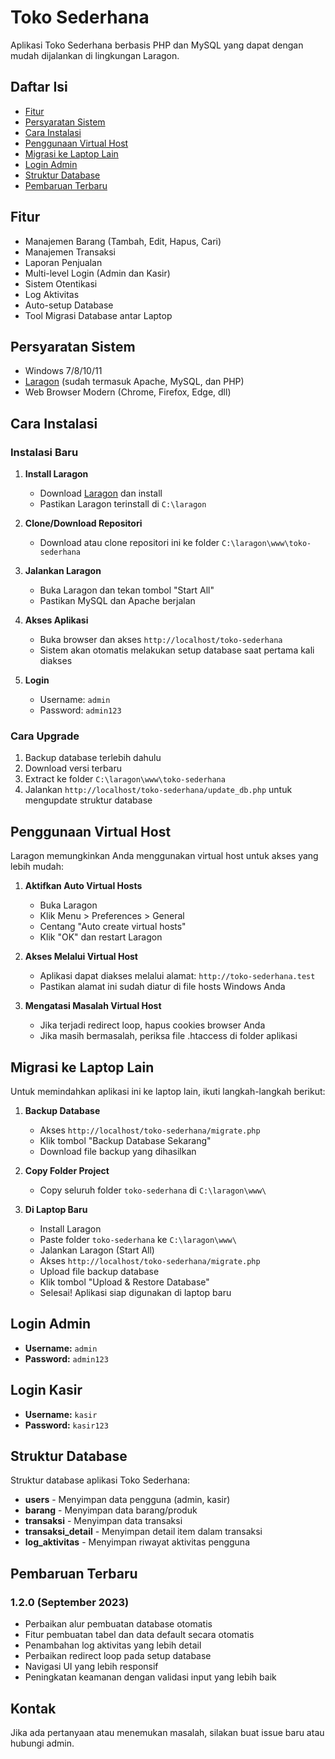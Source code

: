 # Toko Sederhana

Aplikasi Toko Sederhana berbasis PHP dan MySQL yang dapat dengan mudah dijalankan di lingkungan Laragon.

## Daftar Isi
- [Fitur](#fitur)
- [Persyaratan Sistem](#persyaratan-sistem)
- [Cara Instalasi](#cara-instalasi)
- [Penggunaan Virtual Host](#penggunaan-virtual-host)
- [Migrasi ke Laptop Lain](#migrasi-ke-laptop-lain)
- [Login Admin](#login-admin)
- [Struktur Database](#struktur-database)
- [Pembaruan Terbaru](#pembaruan-terbaru)

## Fitur

- Manajemen Barang (Tambah, Edit, Hapus, Cari)
- Manajemen Transaksi
- Laporan Penjualan
- Multi-level Login (Admin dan Kasir)
- Sistem Otentikasi
- Log Aktivitas
- Auto-setup Database
- Tool Migrasi Database antar Laptop

## Persyaratan Sistem

- Windows 7/8/10/11
- [Laragon](https://laragon.org/download/) (sudah termasuk Apache, MySQL, dan PHP)
- Web Browser Modern (Chrome, Firefox, Edge, dll)

## Cara Instalasi

### Instalasi Baru

1. **Install Laragon**
   - Download [Laragon](https://laragon.org/download/) dan install
   - Pastikan Laragon terinstall di `C:\laragon`

2. **Clone/Download Repositori**
   - Download atau clone repositori ini ke folder `C:\laragon\www\toko-sederhana`

3. **Jalankan Laragon**
   - Buka Laragon dan tekan tombol "Start All"
   - Pastikan MySQL dan Apache berjalan

4. **Akses Aplikasi**
   - Buka browser dan akses `http://localhost/toko-sederhana`
   - Sistem akan otomatis melakukan setup database saat pertama kali diakses

5. **Login**
   - Username: `admin`
   - Password: `admin123`

### Cara Upgrade

1. Backup database terlebih dahulu
2. Download versi terbaru
3. Extract ke folder `C:\laragon\www\toko-sederhana`
4. Jalankan `http://localhost/toko-sederhana/update_db.php` untuk mengupdate struktur database

## Penggunaan Virtual Host

Laragon memungkinkan Anda menggunakan virtual host untuk akses yang lebih mudah:

1. **Aktifkan Auto Virtual Hosts**
   - Buka Laragon
   - Klik Menu > Preferences > General
   - Centang "Auto create virtual hosts"
   - Klik "OK" dan restart Laragon

2. **Akses Melalui Virtual Host**
   - Aplikasi dapat diakses melalui alamat: `http://toko-sederhana.test`
   - Pastikan alamat ini sudah diatur di file hosts Windows Anda

3. **Mengatasi Masalah Virtual Host**
   - Jika terjadi redirect loop, hapus cookies browser Anda
   - Jika masih bermasalah, periksa file .htaccess di folder aplikasi

## Migrasi ke Laptop Lain

Untuk memindahkan aplikasi ini ke laptop lain, ikuti langkah-langkah berikut:

1. **Backup Database**
   - Akses `http://localhost/toko-sederhana/migrate.php`
   - Klik tombol "Backup Database Sekarang"
   - Download file backup yang dihasilkan

2. **Copy Folder Project**
   - Copy seluruh folder `toko-sederhana` di `C:\laragon\www\`

3. **Di Laptop Baru**
   - Install Laragon
   - Paste folder `toko-sederhana` ke `C:\laragon\www\`
   - Jalankan Laragon (Start All)
   - Akses `http://localhost/toko-sederhana/migrate.php`
   - Upload file backup database
   - Klik tombol "Upload & Restore Database"
   - Selesai! Aplikasi siap digunakan di laptop baru

## Login Admin

- **Username:** `admin`
- **Password:** `admin123`

## Login Kasir

- **Username:** `kasir`
- **Password:** `kasir123`

## Struktur Database

Struktur database aplikasi Toko Sederhana:

- **users** - Menyimpan data pengguna (admin, kasir)
- **barang** - Menyimpan data barang/produk
- **transaksi** - Menyimpan data transaksi
- **transaksi_detail** - Menyimpan detail item dalam transaksi
- **log_aktivitas** - Menyimpan riwayat aktivitas pengguna

## Pembaruan Terbaru

### 1.2.0 (September 2023)
- Perbaikan alur pembuatan database otomatis
- Fitur pembuatan tabel dan data default secara otomatis
- Penambahan log aktivitas yang lebih detail
- Perbaikan redirect loop pada setup database
- Navigasi UI yang lebih responsif
- Peningkatan keamanan dengan validasi input yang lebih baik

## Kontak

Jika ada pertanyaan atau menemukan masalah, silakan buat issue baru atau hubungi admin. 